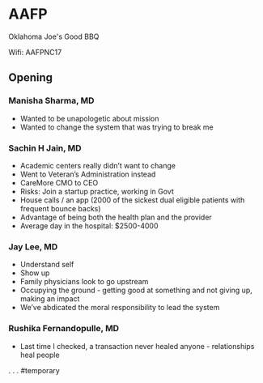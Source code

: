 # AAFP
Oklahoma Joe's
Good BBQ

Wifi: AAFPNC17

## Opening
### Manisha Sharma, MD
* Wanted to be unapologetic about mission
* Wanted to change the system that was trying to break me

### Sachin H Jain, MD
* Academic centers really didn’t want to change
* Went to Veteran’s Administration instead
* CareMore CMO to CEO
* Risks: Join a startup practice, working in Govt
* House calls / an app (2000 of the sickest dual eligible patients with frequent bounce backs)
* Advantage of being both the health plan and the provider
* Average day in the hospital: $2500-4000 

### Jay Lee, MD
* Understand self
* Show up
* Family physicians look to go upstream
* Occupying the ground - getting good at something and not giving up, making an impact
* We’ve abdicated the moral responsibility to lead the system

### Rushika Fernandopulle, MD
* Last time I checked, a transaction never healed anyone - relationships heal people

.
.
.
#temporary